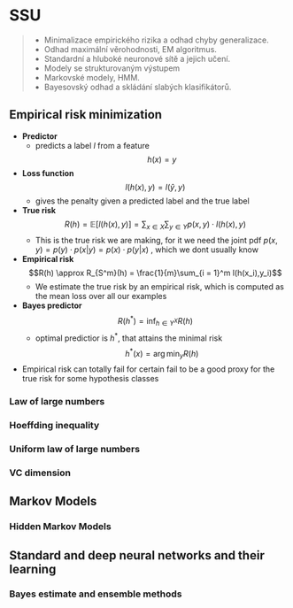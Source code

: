 # SSU
> - Minimalizace empirického rizika a odhad chyby generalizace. 
> - Odhad maximální věrohodnosti, EM algoritmus.
> - Standardní a hluboké neuronové sítě a jejich učení.
> - Modely se strukturovaným výstupem
> - Markovské modely, HMM.
> - Bayesovský odhad a skládání slabých klasifikátorů.

## Empirical risk minimization
- **Predictor**
	- predicts a label $l$ from a feature $$h(x) = y$$
- **Loss function** $$l(h(x),y) = l(\hat{y},y)$$
	- gives the penalty given a predicted label and the true label
- **True risk** $$R(h) = \mathbb{E}[l(h(x),y)] = \sum_{x\in X}\sum_{y\in Y} p(x,y)\cdot l(h(x),y)$$
	- This is the true risk we are making, for it we need the joint pdf $p(x,y) = p(y) \cdot p(x|y) = p(x)\cdot p(y|x)$ , which we dont usually know
- **Empirical risk** $$R(h) \approx R_{S^m}(h) = \frac{1}{m}\sum_{i = 1}^m l(h(x_i),y_i)$$
	- We estimate the true risk by an empirical risk, which is computed as the mean loss over all our examples
- **Bayes predictor** $$R(h^*) = \inf_{h\in Y^X} R(h)$$
	- optimal predictior is $h^*$, that attains the minimal risk $$h^*(x) = \arg\min_{y} R(h)$$
- Empirical risk can totally fail for certain fail to be a good proxy for the true risk for some hypothesis classes

### Law of large numbers

### Hoeffding inequality

### Uniform law of large numbers

### VC dimension

## Markov Models

### Hidden Markov Models

## Standard and deep neural networks and their learning

### Bayes estimate and ensemble methods
